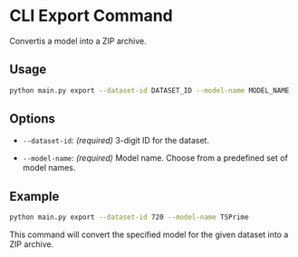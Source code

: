 # CLI Export Command

Convertis a model into a ZIP archive.

## Usage

```bash
python main.py export --dataset-id DATASET_ID --model-name MODEL_NAME
```

## Options

- `--dataset-id`: _(required)_ 3-digit ID for the dataset.

- `--model-name`: _(required)_ Model name. Choose from a predefined set of model names.

## Example

```bash
python main.py export --dataset-id 720 --model-name TSPrime
```

This command will convert the specified model for the given dataset into a ZIP archive.
